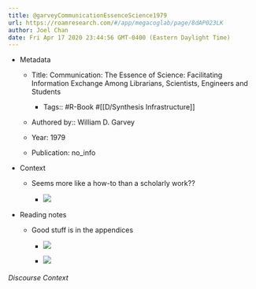 ```yaml
---
title: @garveyCommunicationEssenceScience1979
url: https://roamresearch.com/#/app/megacoglab/page/8dAP023LK
author: Joel Chan
date: Fri Apr 17 2020 23:44:56 GMT-0400 (Eastern Daylight Time)
---
```


- Metadata

    - Title: Communication: The Essence of Science: Facilitating Information Exchange Among Librarians, Scientists, Engineers and Students

        - Tags:: #R-Book #[[D/Synthesis Infrastructure]]

    - Authored by::  William D. Garvey

    - Year: 1979

    - Publication: no_info
- Context

    - Seems more like a how-to than a scholarly work??

        - ![](https://firebasestorage.googleapis.com/v0/b/firescript-577a2.appspot.com/o/imgs%2Fapp%2Fmegacoglab%2Fa-Uu3-Bwaa?alt=media&token=b951e720-dce2-45fc-b0cd-0ae143297995)
- Reading notes

    - Good stuff is in the appendices

        - ![](https://firebasestorage.googleapis.com/v0/b/firescript-577a2.appspot.com/o/imgs%2Fapp%2Fmegacoglab%2FouJWzFzAGF?alt=media&token=16b75053-c74c-40d0-8236-23995171e5e3)

        - ![](https://firebasestorage.googleapis.com/v0/b/firescript-577a2.appspot.com/o/imgs%2Fapp%2Fmegacoglab%2FnvJcdB_xgi?alt=media&token=cb0416ba-bd73-4256-bd3d-424b0b484ba2)

###### Discourse Context


